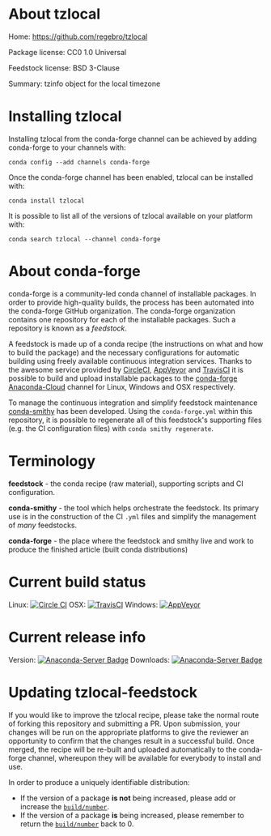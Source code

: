 About tzlocal
=============

Home: https://github.com/regebro/tzlocal

Package license: CC0 1.0 Universal

Feedstock license: BSD 3-Clause

Summary: tzinfo object for the local timezone



Installing tzlocal
==================

Installing tzlocal from the conda-forge channel can be achieved by adding conda-forge to your channels with:

```
conda config --add channels conda-forge
```

Once the conda-forge channel has been enabled, tzlocal can be installed with:

```
conda install tzlocal
```

It is possible to list all of the versions of tzlocal available on your platform with:

```
conda search tzlocal --channel conda-forge
```


About conda-forge
=================

conda-forge is a community-led conda channel of installable packages.
In order to provide high-quality builds, the process has been automated into the
conda-forge GitHub organization. The conda-forge organization contains one repository 
for each of the installable packages. Such a repository is known as a *feedstock*.

A feedstock is made up of a conda recipe (the instructions on what and how to build
the package) and the necessary configurations for automatic building using freely
available continuous integration services. Thanks to the awesome service provided by
[CircleCI](https://circleci.com/), [AppVeyor](http://www.appveyor.com/)
and [TravisCI](https://travis-ci.org/) it is possible to build and upload installable
packages to the [conda-forge](https://anaconda.org/conda-forge)
[Anaconda-Cloud](http://docs.anaconda.org/) channel for Linux, Windows and OSX respectively.

To manage the continuous integration and simplify feedstock maintenance
[conda-smithy](http://github.com/conda-forge/conda-smithy) has been developed.
Using the ``conda-forge.yml`` within this repository, it is possible to regenerate all of
this feedstock's supporting files (e.g. the CI configuration files) with ``conda smithy regenerate``.


Terminology
===========

**feedstock** - the conda recipe (raw material), supporting scripts and CI configuration.

**conda-smithy** - the tool which helps orchestrate the feedstock.
                   Its primary use is in the construction of the CI ``.yml`` files
                   and simplify the management of *many* feedstocks.

**conda-forge** - the place where the feedstock and smithy live and work to
                  produce the finished article (built conda distributions)

Current build status
====================

Linux: [![Circle CI](https://circleci.com/gh/conda-forge/tzlocal-feedstock.svg?style=svg)](https://circleci.com/gh/conda-forge/tzlocal-feedstock)
OSX: [![TravisCI](https://travis-ci.org/conda-forge/tzlocal-feedstock.svg?branch=master)](https://travis-ci.org/conda-forge/tzlocal-feedstock) 
Windows: [![AppVeyor](https://ci.appveyor.com/api/projects/status/github/conda-forge/tzlocal-feedstock?svg=True)](https://ci.appveyor.com/project/conda-forge/tzlocal-feedstock/branch/master)

Current release info
====================
Version: [![Anaconda-Server Badge](https://anaconda.org/conda-forge/tzlocal/badges/version.svg)](https://anaconda.org/conda-forge/tzlocal)
Downloads: [![Anaconda-Server Badge](https://anaconda.org/conda-forge/tzlocal/badges/downloads.svg)](https://anaconda.org/conda-forge/tzlocal)


Updating tzlocal-feedstock
==========================

If you would like to improve the tzlocal recipe, please take the normal
route of forking this repository and submitting a PR. Upon submission, your changes will
be run on the appropriate platforms to give the reviewer an opportunity to confirm that the
changes result in a successful build. Once merged, the recipe will be re-built and uploaded
automatically to the conda-forge channel, whereupon they will be available for everybody to
install and use.

In order to produce a uniquely identifiable distribution:
 * If the version of a package **is not** being increased, please add or increase
   the [``build/number``](http://conda.pydata.org/docs/building/meta-yaml.html#build-number-and-string). 
 * If the version of a package **is** being increased, please remember to return
   the [``build/number``](http://conda.pydata.org/docs/building/meta-yaml.html#build-number-and-string)
   back to 0.
